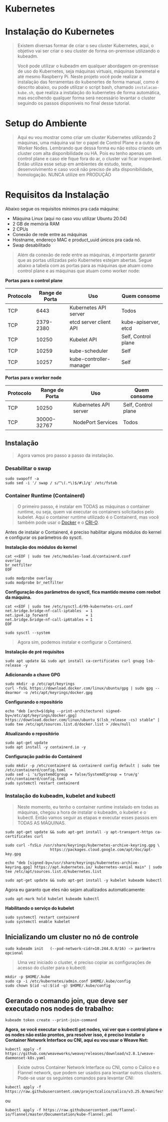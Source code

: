 # Kubernetes
# Instalação do Kubernetes 

>Existem diversas formar de criar o seu cluster Kubernetes, aqui, o objetivo vai ser criar o seu cluster de forma on-premisse utilizando o kubeadm.
>
>Você pode utilizar o kubeadm em qualquer abordagem on-premisse de uso do Kubernetes, seja máquinas virtuais, máquinas baremetal e até mesmo Raspberry Pi.
>Neste projeto você pode realizar a instalação das ferramentas do kubenertes de forma manual, como é descrito abaixo, ou pode utilizar o script bash, chamado `instalacao-kube.sh`, que realiza a instalação do kubernetes de forma automática, mas escolhendo qualquer forma será necessário levantar o cluster seguindo os passos disponíveis no final desse tutorial.    
# Setup do Ambiente

>Aqui eu vou mostrar como criar um cluster Kubernetes utilizando 2 máquinas, uma máquina vai ter o papel de Control Plane e a outra de Worker Nodes. Lembrando que dessa forma eu não estou criando um cluster com alta disponibilidade ou HA. Pois eu tenho apenas um control plane e caso ele fique fora do ar, o cluster vai ficar inoperável. Então utiliza esse setup em ambientes de estudo, teste, desenvolvimento e caso você não preciso de alta disponibilidade, homologação. NUNCA utilize em PRODUÇÃO

# Requisitos da Instalação

Abaixo segue os requisitos mínimos pra cada máquina:

- Máquina Linux (aqui no caso vou utilizar Ubuntu 20.04)
- 2 GB de memória RAM
- 2 CPUs
- Conexão de rede entre as máquinas
- Hostname, endereço MAC e product_uuid únicos pra cada nó.
- Swap desabilitado

>Além da conexão de rede entre as máquinas, é importante garantir que as portas utilizadas pelo Kubernetes estejam abertas. Segue abaixo a tabela com as portas para as máquinas que atuam como control plane e as máquinas que atuam como worker node:

**Portas para o control plane**

| Protocolo | Range de Porta | Uso | Quem consome |
| --- | --- | --- | --- |
| TCP | 6443 | Kubernetes API server | Todos |
| TCP | 2379-2380 | etcd server client API | kube-apiserver, etcd |
| TCP | 10250 | Kubelet API | Self, Control plane |
| TCP | 10259 | kube-scheduler | Self |
| TCP | 10257 | kube-controller-manager | Self |


**Portas para o worker node**

| Protocolo | Range de Porta | Uso | Quem consome |
| --- | --- | --- | --- |
| TCP | 10250 | Kubernetes API server | Self, Control plane |
| TCP | 30000-32767 | NodePort Services | Todos |

## Instalação
>Agora vamos pro passo a passo da instalação. 

### **Desabilitar o swap**
```
sudo swapoff -a 
sudo sed -i '/ swap / s/^\(.*\)$/#\1/g' /etc/fstab
```
### **Container Runtime (Containerd)**

>O primeiro passo, é instalar em TODAS as máquinas o container runtime, ou seja, quem vai executar os containers solicitados pelo kubelet. Aqui o container runtime utilizado é o Containerd, mas você também pode usar o [Docker](https://kubernetes.io/docs/setup/production-environment/container-runtimes/#docker) e o [CRI-O](https://kubernetes.io/docs/setup/production-environment/container-runtimes/#cri-o).

Antes de instalar o Containerd, é preciso habilitar alguns módulos do kernel e configurar os parâmetros do sysctl. 

**Instalação dos módulos do kernel**
```
cat <<EOF | sudo tee /etc/modules-load.d/containerd.conf 
overlay 
br_netfilter 
EOF

sudo modprobe overlay 
sudo modprobe br_netfilter
```

**Configuração dos parâmetros do sysctl, fica mantido mesmo com reebot da máquina.**
```
cat <<EOF | sudo tee /etc/sysctl.d/99-kubernetes-cri.conf 
net.bridge.bridge-nf-call-iptables  = 1 
net.ipv4.ip_forward                 = 1 
net.bridge.bridge-nf-call-ip6tables = 1 
EOF

sudo sysctl --system
```
>Agora sim, podemos instalar e configurar o Containerd.

**Instalação de pré requisitos**
```
sudo apt update && sudo apt install ca-certificates curl gnupg lsb-release -y
```
**Adicionando a chave GPG**
```
sudo mkdir -p /etc/apt/keyrings 
curl -fsSL https://download.docker.com/linux/ubuntu/gpg | sudo gpg --dearmor -o /etc/apt/keyrings/docker.gpg
```
**Configurando o repositório**
```
echo "deb [arch=$(dpkg --print-architecture) signed-by=/etc/apt/keyrings/docker.gpg] https://download.docker.com/linux/ubuntu $(lsb_release -cs) stable" | sudo tee /etc/apt/sources.list.d/docker.list > /dev/null
```
**Atualizando o repositório** 
```
sudo apt-get update 
sudo apt install -y containerd.io -y
```
**Configuração padrão do Containerd**
```
sudo mkdir -p /etc/containerd && containerd config default | sudo tee /etc/containerd/config.toml 
sudo sed -i 's/SystemdCgroup = false/SystemdCgroup = true/g' /etc/containerd/config.toml 
sudo systemctl restart containerd
```
### Instalação do kubeadm, kubelet and kubectl

>Neste momento, eu tenho o container runtime instalado em todas as máquinas, chegou a hora de instalar o kubeadm, o kubelet e o kubectl. Então vamos seguir as etapas e executar esses passos em TODAS AS MÁQUINAS.
```
sudo apt-get update && sudo apt-get install -y apt-transport-https ca-certificates curl

sudo curl -fsSLo /usr/share/keyrings/kubernetes-archive-keyring.gpg \
					https://packages.cloud.google.com/apt/doc/apt-key.gpg

echo "deb [signed-by=/usr/share/keyrings/kubernetes-archive-keyring.gpg] https://apt.kubernetes.io/ kubernetes-xenial main" | sudo tee /etc/apt/sources.list.d/kubernetes.list

sudo apt-get update && sudo apt-get install -y kubelet kubeadm kubectl 
```
Agora eu garanto que eles não sejam atualizados automaticamente: 
```
sudo apt-mark hold kubelet kubeadm kubectl 
```

**Habilitando o serviço do kubelet**
```
sudo systemctl restart containerd 
sudo systemctl enable kubelet
```

## Inicializando um cluster no nó de controle

```
sudo kubeadm init  	(--pod-network-cidr=10.244.0.0/16) -> parâmetro opcional 
```

>Uma vez iniciado o cluster, é preciso copiar as configurações de acesso do cluster para o kubectl:

```
mkdir -p $HOME/.kube 
sudo cp -i /etc/kubernetes/admin.conf $HOME/.kube/config 
sudo chown $(id -u):$(id -g) $HOME/.kube/config
```

## Gerando o comando join, que deve ser executado nos nodes de trabalho:
```
kubeadm token create --print-join-command
```

**Agora, se você executar o kubectl get nodes, vai ver que o control plane e os nodes não estão prontos, pra resolver isso, é preciso instalar o Container Network Interface ou CNI, aqui eu vou usar o Weave Net:**
```
kubectl apply -f https://github.com/weaveworks/weave/releases/download/v2.8.1/weave-daemonset-k8s.yaml
```

>Existe outros Container Network Interface ou CNI, como o Calico e o Flannel network, que podem ser usados para levantar outros clusters. Pode-se usar os seguintes comandos para levantar CNI:
```
kubectl apply -f https://raw.githubusercontent.com/projectcalico/calico/v3.25.0/manifests/calico.yaml
```
ou
```
kubectl apply -f https://raw.githubusercontent.com/flannel-io/flannel/master/Documentation/kube-flannel.yml
```

